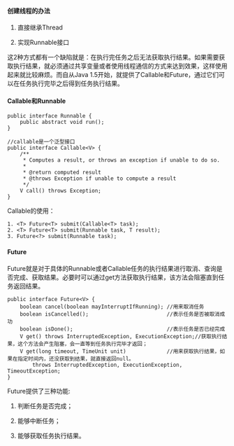 #### 创建线程的办法

1. 直接继承Thread

2. 实现Runnable接口

这2种方式都有一个缺陷就是：在执行完任务之后无法获取执行结果。如果需要获取执行结果，就必须通过共享变量或者使用线程通信的方式来达到效果，这样使用起来就比较麻烦。而自从Java 1.5开始，就提供了Callable和Future，通过它们可以在任务执行完毕之后得到任务执行结果。

#### Callable和Runnable

```
public interface Runnable {
    public abstract void run();
}
```

```
//callable是一个泛型接口
public interface Callable<V> {
    /**
     * Computes a result, or throws an exception if unable to do so.
     *
     * @return computed result
     * @throws Exception if unable to compute a result
     */
    V call() throws Exception;
}
```

Callable的使用：

```
1. <T> Future<T> submit(Callable<T> task);
2. <T> Future<T> submit(Runnable task, T result);
3. Future<?> submit(Runnable task);
```

#### Future

Future就是对于具体的Runnable或者Callable任务的执行结果进行取消、查询是否完成、获取结果。必要时可以通过get方法获取执行结果，该方法会阻塞直到任务返回结果。

```
public interface Future<V> {
    boolean cancel(boolean mayInterruptIfRunning); //用来取消任务
    boolean isCancelled();                         //表示任务是否被取消成功
    boolean isDone();                              //表示任务是否已经完成
    V get() throws InterruptedException, ExecutionException;//获取执行结果，这个方法会产生阻塞，会一直等到任务执行完毕才返回；
    V get(long timeout, TimeUnit unit)             //用来获取执行结果，如果在指定时间内，还没获取到结果，就直接返回null。
        throws InterruptedException, ExecutionException, TimeoutException;
}
```

Future提供了三种功能:

1. 判断任务是否完成；

2. 能够中断任务；

3. 能够获取任务执行结果。



